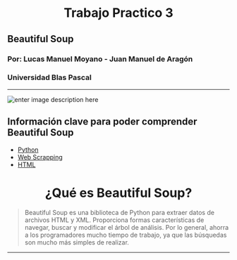 #  <center>Trabajo Practico 3
##  Beautiful Soup 
### Por: Lucas Manuel Moyano - Juan Manuel de Aragón
### Universidad Blas Pascal
---

![enter image description here](https://d33wubrfki0l68.cloudfront.net/da1e0318622d0d2134f72714d248a339780799af/1be46/blog/python-web-scraping-beautiful-soup/beautiful_soup.png)


## Información clave para poder comprender Beautiful Soup

 - [Python](https://es.wikipedia.org/wiki/Python "Python") 
 - [Web Scrapping](https://es.wikipedia.org/wiki/Web_scraping "Web Scrapping") 
 -  [HTML](https://es.wikipedia.org/wiki/HTML"HTML")

# <center> ¿Qué es Beautiful Soup?

>Beautiful Soup es una biblioteca de Python para extraer datos de archivos HTML y XML. Proporciona formas características de navegar, buscar y modificar el árbol de análisis. Por lo general, ahorra a los programadores mucho tiempo de trabajo, ya que las búsquedas son mucho más simples de realizar.
---
